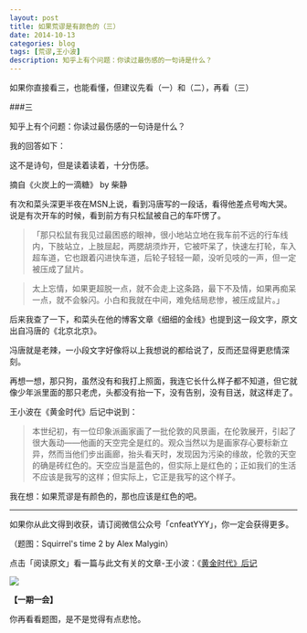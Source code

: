 ```yaml
---
layout: post
title: 如果荒谬是有颜色的（三）
date: 2014-10-13
categories: blog
tags: [荒谬,王小波]
description: 知乎上有个问题：你读过最伤感的一句诗是什么？
---
```



如果你直接看三，也能看懂，但建议先看（一）和（二），再看（三）

###三

知乎上有个问题：你读过最伤感的一句诗是什么？

我的回答如下：

这不是诗句，但是读着读着，十分伤感。

摘自《火炭上的一滴糖》 by 柴静 

有次和菜头深更半夜在MSN上说，看到冯唐写的一段话，看得他差点号啕大哭。说是有次开车的时候，看到前方有只松鼠被自己的车吓愣了。

>「那只松鼠有我见过最困惑的眼神，很小地站立地在我车前不远的行车线内，下肢站立，上肢屈起，两腮胡须炸开，它被吓呆了，快速左打轮，车入超车道，它也跟着闪进快车道，后轮子轻轻一颠，没听见吱的一声，但一定被压成了鼠片。

>太上忘情，如果更超脱一点，就不会走上这条路，最下不及情，如果再痴呆一点，就不会躲闪。小白和我就在中间，难免结局悲惨，被压成鼠片。」

后来我查了一下，和菜头在他的博客文章《细细的金线》也提到这一段文字，原文出自冯唐的《北京北京》。

冯唐就是老辣，一小段文字好像将以上我想说的都给说了，反而还显得更悲情深刻。

再想一想，那只狗，虽然没有和我打上照面，我连它长什么样子都不知道，但它就像少年派里面的那只老虎，头都没有抬一下，没有告别，没有目送，就这样走了。

王小波在《黄金时代》后记中说到：

>本世纪初，有一位印象派画家画了一批伦敦的风景画，在伦敦展开，引起了很大轰动——他画的天空完全是红的。观众当然以为是画家存心要标新立异，然而当他们步出画廊，抬头看天时，发现因为污染的缘故，伦敦的天空的确是砖红色的。天空应当是蓝色的，但实际上是红色的；正如我们的生活不应该是我写的这样；但实际上，它正是我写的这个样子。

我在想：如果荒谬是有颜色的，那也应该是红色的吧。

----

如果你从此文得到收获，请订阅微信公众号「cnfeatYYY」，你一定会获得更多。

（题图：Squirrel's time 2 by Alex Malygin）

点击「阅读原文」看一篇与此文有关的文章-王小波：《[黄金时代》后记](http://www.douban.com/note/432717834/)

![](http://cnfeat.qiniudn.com/signitrue-2014-09-28.jpg)

**【一期一会】**

你再看看题图，是不是觉得有点悲怆。



